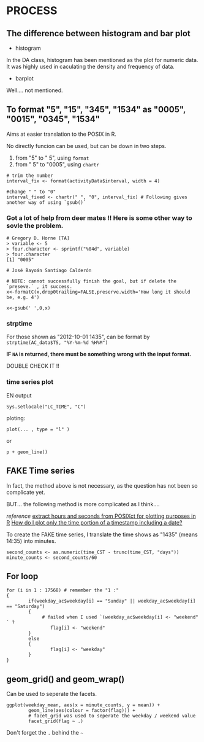 # PROCESS
## The difference between histogram and bar plot

* histogram

In the DA class, histogram has been mentioned as the plot for numeric data.
It was highly used in caculating the density and frequency of data.

* barplot

Well.... not mentioned.

## To format "5", "15", "345", "1534" as "0005", "0015", "0345", "1534"

Aims at easier translation to the POSIX  in R.

No directly funcion can be used, but can be down in two steps.

1. from "5" to "   5", using `format`
1. from "   5" to "0005", using `chartr` 

```
# trim the number
interval_fix <- format(activityData$interval, width = 4)

#change " " to "0"
interval_fixed <- chartr(" ", "0", interval_fix) # Following gives another way of using `gsub()`
```


### Got a lot of help from deer mates !! Here is some other way to sovle the problem.

```
# Gregory D. Horne [TA]
> variable <- 5
> four.character <- sprintf("%04d", variable)
> four.character
[1] "0005"
```

```
# José Bayoán Santiago Calderón

# NOTE: cannot successfully finish the goal, but if delete the `preseve.` , it success.
x<-formatC(x,drop0trailing=FALSE,preserve.width='How long it should be, e.g. 4')

x<-gsub(' ',0,x)
```





### strptime

For those shown as "2012-10-01 1435", can be format by `strptime(AC_data$TS, "%Y-%m-%d %H%M")`


**IF `NA` is returned, there must be something wrong with the input format.**

DOUBLE CHECK IT !!

### time series plot

EN output

```
Sys.setlocale("LC_TIME", "C")
```


ploting:

`plot(... , type = "l" )`

or

`p + geom_line()`

## FAKE Time series

In fact, the method above is not necessary, as the question has not been so complicate yet.

BUT... the following method is more complicated as I think....

*reference*
[extract hours and seconds from POSIXct for plotting purposes in R](http://stackoverflow.com/questions/10705328/extract-hours-and-seconds-from-posixct-for-plotting-purposes-in-r)
[How do I plot only the time portion of a timestamp including a date?](http://stackoverflow.com/questions/7655514/how-do-i-plot-only-the-time-portion-of-a-timestamp-including-a-date)

To create the FAKE time series, I translate the time shows as "1435" (means 14:35) into minutes.

```
second_counts <- as.numeric(time_CST - trunc(time_CST, "days"))
minute_counts <- second_counts/60
```

## For loop

```
for (i in 1 : 17568) # remember the "1 :"
{
        if(weekday_ac$weekday[i] == "Sunday" || weekday_ac$weekday[i] == "Saturday") 
        {
             # failed when I used `(weekday_ac$weekday[i] <- "weekend" ` ?
                flag[i] <- "weekend"
        }
        else
        {
                flag[i] <- "weekday"
        }
}

```

## geom_grid() and geom_wrap()

Can be used to seperate the facets.

```
ggplot(weekday_mean, aes(x = minute_counts, y = mean)) + 
        geom_line(aes(colour = factor(flag))) + 
        # facet_grid was used to seperate the weekday / weekend value
        facet_grid(flag ~ .) 
```

Don't forget the `.` behind the `~`